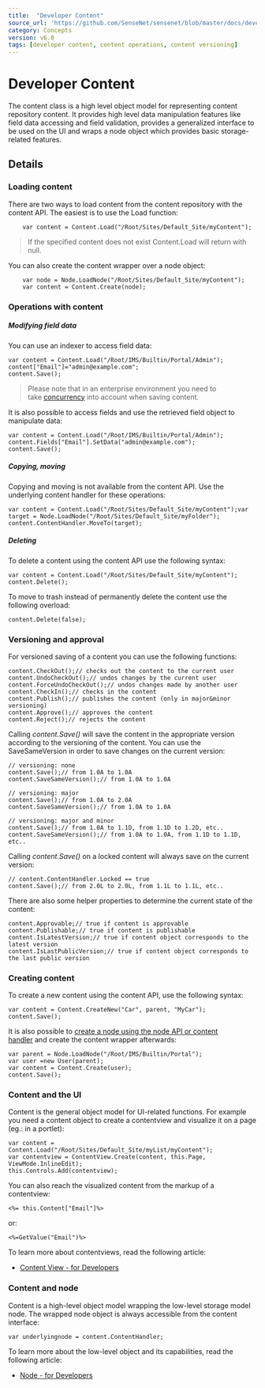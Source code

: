 ```yaml
---
title:  "Developer Content"
source_url: 'https://github.com/SenseNet/sensenet/blob/master/docs/developer-content.md'
category: Concepts
version: v6.0
tags: [developer content, content operations, content versioning]
---
```


# Developer Content

The content class is a high level object model for representing content repository content. It provides high level data manipulation features like field data accessing and field validation, provides a generalized interface to be used on the UI and wraps a node object which provides basic storage-related features.

## Details

### Loading content

There are two ways to load content from the content repository with the content API. The easiest is to use the Load function:

```
    var content = Content.Load("/Root/Sites/Default_Site/myContent");
```

> If the specified content does not exist Content.Load will return with null.

You can also create the content wrapper over a node object:

```
    var node = Node.LoadNode("/Root/Sites/Default_Site/myContent");
    var content = Content.Create(node);
```

### Operations with content

##### Modifying field data

You can use an indexer to access field data:

```
var content = Content.Load("/Root/IMS/Builtin/Portal/Admin");
content["Email"]="admin@example.com";
content.Save();
```

> Please note that in an enterprise environment you need to take [concurrency](/concurrency-control) into account when saving content.

It is also possible to access fields and use the retrieved field object to manipulate data:

```
var content = Content.Load("/Root/IMS/Builtin/Portal/Admin");
content.Fields["Email"].SetData("admin@example.com");
content.Save();
```

##### Copying, moving

Copying and moving is not available from the content API. Use the underlying content handler for these operations:

```
var content = Content.Load("/Root/Sites/Default_Site/myContent");var target = Node.LoadNode("/Root/Sites/Default_Site/myFolder");
content.ContentHandler.MoveTo(target);
```

##### Deleting

To delete a content using the content API use the following syntax:

```
var content = Content.Load("/Root/Sites/Default_Site/myContent");
content.Delete();
```

To move to trash instead of permanently delete the content use the following overload:

```
content.Delete(false);
```

### Versioning and approval

For versioned saving of a content you can use the following functions:

```
content.CheckOut();// checks out the content to the current user
content.UndoCheckOut();// undos changes by the current user
content.ForceUndoCheckOut();// undos changes made by another user
content.CheckIn();// checks in the content
content.Publish();// publishes the content (only in major&minor versioning)
content.Approve();// approves the content
content.Reject();// rejects the content
```

Calling _content.Save()_ will save the content in the appropriate version according to the versioning of the content. You can use the SaveSameVersion in order to save changes on the current version:

```
// versioning: none
content.Save();// from 1.0A to 1.0A
content.SaveSameVersion();// from 1.0A to 1.0A
 
// versioning: major
content.Save();// from 1.0A to 2.0A
content.SaveSameVersion();// from 1.0A to 1.0A
 
// versioning: major and minor
content.Save();// from 1.0A to 1.1D, from 1.1D to 1.2D, etc..
content.SaveSameVersion();// from 1.0A to 1.0A, from 1.1D to 1.1D, etc..
```

Calling _content.Save()_ on a locked content will always save on the current version:

```
// content.ContentHandler.Locked == true
content.Save();// from 2.0L to 2.0L, from 1.1L to 1.1L, etc..
```

There are also some helper properties to determine the current state of the content:

```
content.Approvable;// true if content is approvable
content.Publishable;// true if content is publishable
content.IsLatestVersion;// true if content object corresponds to the latest version
content.IsLastPublicVersion;// true if content object corresponds to the last public version
```

### Creating content

To create a new content using the content API, use the following syntax:

```
var content = Content.CreateNew("Car", parent, "MyCar");
content.Save();
```

It is also possible to [create a node using the node API or content handler](/node-for-developers#Creating_nodes) and create the content wrapper afterwards:

```
var parent = Node.LoadNode("/Root/IMS/Builtin/Portal");
var user =new User(parent);
var content = Content.Create(user);
content.Save();
```

### Content and the UI

Content is the general object model for UI-related functions. For example you need a content object to create a contentview and visualize it on a page (eg.: in a portlet):

```
var content = Content.Load("/Root/Sites/Default_Site/myList/myContent");
var contentview = ContentView.Create(content, this.Page, ViewMode.InlineEdit);
this.Controls.Add(contentview);
```

You can also reach the visualized content from the markup of a contentview:

```
<%= this.Content["Email"]%>
```

or:

```
<%=GetValue("Email")%>
```

To learn more about contentviews, read the following article:

- [Content View - for Developers](/contentview-for-developers)

### Content and node

Content is a high-level object model wrapping the low-level storage model node. The wrapped node object is always accessible from the content interface:

```
var underlyingnode = content.ContentHandler;
```

To learn more about the low-level object and its capabilities, read the following article:

- [Node - for Developers](/node-for-developers)
